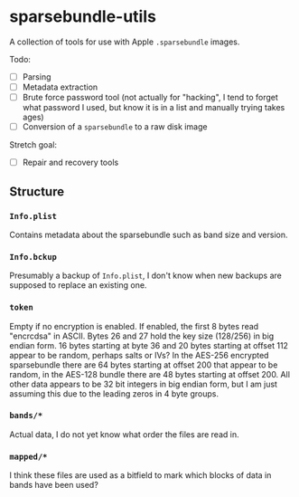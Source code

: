 # sparsebundle-utils

A collection of tools for use with Apple `.sparsebundle` images.

Todo:

- [ ] Parsing
- [ ] Metadata extraction
- [ ] Brute force password tool (not actually for "hacking", I tend to forget what password I used, but know it is in a list and manually trying takes ages)
- [ ] Conversion of a `sparsebundle` to a raw disk image

Stretch goal:

- [ ] Repair and recovery tools

## Structure

### `Info.plist`

Contains metadata about the sparsebundle such as band size and version.

### `Info.bckup`

Presumably a backup of `Info.plist`, I don't know when new backups are supposed to replace an existing one.

### `token`

Empty if no encryption is enabled. If enabled, the first 8 bytes read "encrcdsa" in ASCII. Bytes 26 and 27 hold the key size (128/256) in big endian form. 16 bytes starting at byte 36 and 20 bytes starting at offset 112 appear to be random, perhaps salts or IVs? In the AES-256 encrypted sparsebundle there are 64 bytes starting at offset 200 that appear to be random, in the AES-128 bundle there are 48 bytes starting at offset 200. All other data appears to be 32 bit integers in big endian form, but I am just assuming this due to the leading zeros in 4 byte groups.

### `bands/*`

Actual data, I do not yet know what order the files are read in.

### `mapped/*`

I think these files are used as a bitfield to mark which blocks of data in bands have been used?
